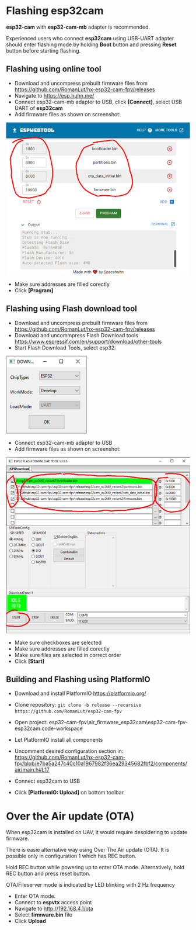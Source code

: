 # Flashing esp32cam

**esp32-cam** with **esp32-cam-mb** adapter is recommended.

Experienced users who connect **esp32cam** using USB-UART adapter should enter flashing mode by holding **Boot** button and pressing **Reset** button before starting flashing.

## Flashing using online tool

* Download and uncompress prebuilt firmware files from https://github.com/RomanLut/hx-esp32-cam-fpv/releases
* Navigate to https://esp.huhn.me/
* Connect esp32-cam-mb adapter to USB, click **[Connect]**, select USB UART of **esp32cam**
* Add firmware files as shown on screenshot:
 
![alt text](images/espwebtool.png "espwebtool.png")

* Make sure addresses are filled corectly
* Click **[Program]**

## Flashing using Flash download tool

* Download and uncompress prebuilt firmware files from https://github.com/RomanLut/hx-esp32-cam-fpv/releases
* Download and uncommpress Flash Download tools https://www.espressif.com/en/support/download/other-tools
* Start Flash Download Tools, select esp32:

![alt text](images/flash_download_tool_esp32.png "flash_download_tool_esp32.png")
 
* Connect esp32-cam-mb adapter to USB
* Add firmware files as shown on screenshot:
 
![alt text](images/flash_download_tool_files.png "flash_download_tool_files.png")

* Make sure checkboxes are selected
* Make sure addresses are filled corectly
* Make sure files are selected in correct order
* Click **[Start]**


## Building and Flashing using PlatformIO

* Download and install PlatformIO https://platformio.org/
 
* Clone repository: ```git clone -b release --recursive https://github.com/RomanLut/esp32-cam-fpv```

* Open project: esp32-cam-fpv\air_firmware_esp32cam\esp32-cam-fpv-esp32cam.code-workspace 

* Let PlatformIO install all components

* Uncomment desired configuration section in: https://github.com/RomanLut/hx-esp32-cam-fpv/blob/e7ba5a247c40c10a1967982f36ea29345682fbf2/components/air/main.h#L17

* Connect esp32cam to USB

* Click **[PlatformIO: Upload]** on bottom toolbar.

# Over the Air update (OTA)

When esp32cam is installed on UAV, it would require desoldering to update firmware. 

There is easie alternative way using Over The Air update (OTA). It is possible only in configuration 1 which has REC button.

Hold REC button while powering up to enter OTA mode. Alternatively, hold REC button and press reset button. 

OTA/Fileserver mode is indicated by LED blinking with 2 Hz frequency

* Enter OTA mode.
* Connect to **espvtx** access point
* Navigate to http://192.168.4.1/ota
* Select **firmware.bin** file
* Click **Upload**


